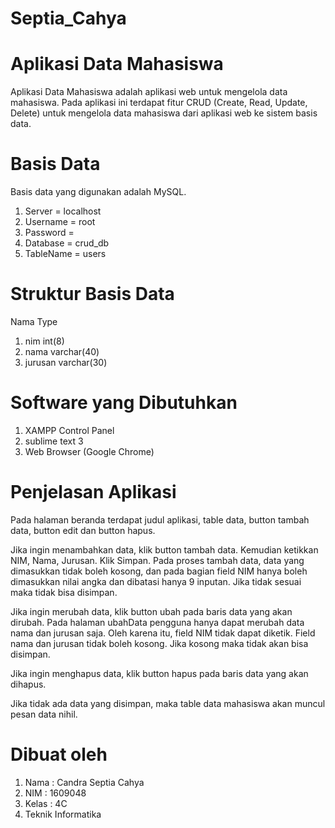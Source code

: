 # Septia_Cahya

# Aplikasi Data Mahasiswa

Aplikasi Data Mahasiswa adalah aplikasi web untuk mengelola data mahasiswa. Pada aplikasi ini terdapat fitur CRUD (Create, Read, Update, Delete) untuk mengelola data mahasiswa dari aplikasi web ke sistem basis data.

# Basis Data

Basis data yang digunakan adalah MySQL.
1. Server    = localhost
2. Username  = root
3. Password  = 
4. Database  = crud_db
5. TableName = users

# Struktur Basis Data

   Nama        Type
1. nim         int(8)
2. nama        varchar(40)
3. jurusan     varchar(30)

# Software yang Dibutuhkan

1. XAMPP Control Panel
2. sublime text 3
3. Web Browser (Google Chrome)

# Penjelasan Aplikasi

Pada halaman beranda terdapat judul aplikasi, table data, button tambah data, button edit dan button hapus.

Jika ingin menambahkan data, klik button tambah data. Kemudian ketikkan NIM, Nama, Jurusan. Klik Simpan. Pada proses tambah data, data yang dimasukkan tidak boleh kosong, dan pada bagian field NIM hanya boleh dimasukkan nilai angka dan dibatasi hanya 9 inputan. Jika tidak sesuai maka tidak bisa disimpan.

Jika ingin merubah data, klik button ubah pada baris data yang akan dirubah. Pada halaman ubahData pengguna hanya dapat merubah data nama dan jurusan saja. Oleh karena itu, field NIM tidak dapat diketik. Field nama dan jurusan tidak boleh kosong. Jika kosong maka tidak akan bisa disimpan.

Jika ingin menghapus data, klik button hapus pada baris data yang akan dihapus.

Jika tidak ada data yang disimpan, maka table data mahasiswa akan muncul pesan data nihil.

# Dibuat oleh

1. Nama    : Candra Septia Cahya
2. NIM     : 1609048
3. Kelas   : 4C
4. Teknik Informatika


